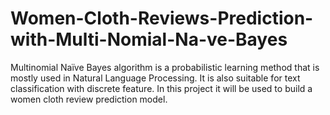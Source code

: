 # Women-Cloth-Reviews-Prediction-with-Multi-Nomial-Na-ve-Bayes
Multinomial Naïve Bayes algorithm is a probabilistic learning method that is mostly used in Natural Language Processing. It is also suitable for text classification with discrete feature. In this project it will be used to build a women cloth review prediction model.  
